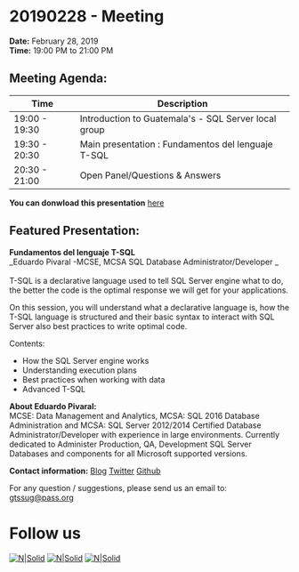 # 20190228 - Meeting

**Date:** February 28, 2019\
**Time:** 19:00 PM to 21:00 PM 

## Meeting Agenda:
Time | Description
--- | ---
19:00 - 19:30 | Introduction to Guatemala's - SQL Server local group 
19:30 - 20:30 | Main presentation : Fundamentos del lenguaje T-SQL
20:30 - 21:00 | Open Panel/Questions & Answers

**You can donwload this presentation** [here]

## Featured Presentation:
**Fundamentos del lenguaje T-SQL**\
_Eduardo Pivaral -MCSE, MCSA SQL Database Administrator/Developer _\
\
T-SQL is a declarative language used to tell SQL Server engine what to do, the better the code is the optimal response we will get for your applications. 

On this session, you will understand what a declarative language is, how the T-SQL language is structured and their basic syntax to interact with SQL Server also best practices to write optimal code. 

Contents: 
  * How the SQL Server engine works 
  *	Understanding execution plans 
  *	Best practices when working with data 
  *	Advanced T-SQL 

**About Eduardo Pivaral:**\
MCSE: Data Management and Analytics, MCSA: SQL 2016 Database Administration and MCSA: SQL Server 2012/2014 Certified Database Administrator/Developer with experience in large environments. Currently dedicated to Administer Production, QA, Development SQL Server Databases and components for all Microsoft supported versions.


**Contact information:**
[Blog]
[Twitter]
[Github]

For any question / suggestions, please send us an email to:
gtssug@pass.org

# Follow us
[![N|Solid](http://dbamastery.com/wp-content/uploads/2018/08/if_browser_1055104.png)](http://gtssug.pass.org/) [![N|Solid](http://dbamastery.com/wp-content/uploads/2018/08/if_twitter_circle_color_107170.png)](https://twitter.com/gtssug) [![N|Solid](http://dbamastery.com/wp-content/uploads/2018/08/if_github_circle_black_107161.png)](https://github.com/GTSSUG)

[Blog]: <http://www.sqlguatemala.com/>
[Twitter]: <https://twitter.com/EduardoDBA>
[Github]: <https://github.com/Epivaral>
[here]: <https://git.io/fhgg3>
